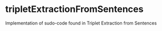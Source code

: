 tripletExtractionFromSentences
==============================

Implementation of sudo-code found in Triplet Extraction from Sentences
